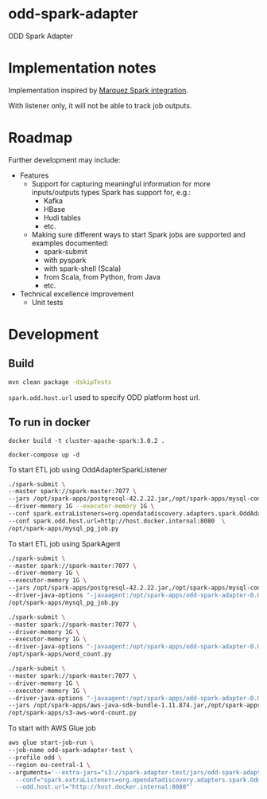 # odd-spark-adapter
ODD Spark Adapter

# Implementation notes

Implementation inspired by
[Marquez Spark integration](https://github.com/MarquezProject/marquez/tree/main/integrations/spark).

With listener only, it will not be able to track job outputs.

# Roadmap

Further development may include:
* Features
  * Support for capturing meaningful information for more inputs/outputs 
    types Spark has support for, e.g.:
    * Kafka
    * HBase
    * Hudi tables
    * etc.
  * Making sure different ways to start Spark jobs are supported 
    and examples documented:
    * spark-submit
    * with pyspark
    * with spark-shell (Scala)
    * from Scala, from Python, from Java
    * etc.
* Technical excellence improvement 
  * Unit tests

# Development

## Build
```sh
mvn clean package -dskipTests
```

`spark.odd.host.url` used to specify ODD platform host url.

## To run in docker

`docker build -t cluster-apache-spark:3.0.2 .`

`docker-compose up -d`

To start ETL job using OddAdapterSparkListener
```sh
./spark-submit \
--master spark://spark-master:7077 \
--jars /opt/spark-apps/postgresql-42.2.22.jar,/opt/spark-apps/mysql-connector-java-8.0.26.jar,/opt/spark-apps/odd-spark-adapter-0.0.1-SNAPSHOT.jar \
--driver-memory 1G --executor-memory 1G \
--conf spark.extraListeners=org.opendatadiscovery.adapters.spark.OddAdapterSparkListener \
--conf spark.odd.host.url=http://host.docker.internal:8080  \
/opt/spark-apps/mysql_pg_job.py
```
To start ETL job using SparkAgent
```sh
./spark-submit \
--master spark://spark-master:7077 \
--driver-memory 1G \
--executor-memory 1G \
--jars /opt/spark-apps/postgresql-42.2.22.jar,/opt/spark-apps/mysql-connector-java-8.0.26.jar \
--driver-java-options "-javaagent:/opt/spark-apps/odd-spark-adapter-0.0.1-SNAPSHOT.jar=http://host.docker.internal:8080" \
/opt/spark-apps/mysql_pg_job.py
```

```sh
./spark-submit \
--master spark://spark-master:7077 \
--driver-memory 1G \
--executor-memory 1G \
--driver-java-options "-javaagent:/opt/spark-apps/odd-spark-adapter-0.0.1-SNAPSHOT.jar=http://host.docker.internal:8080" \
/opt/spark-apps/word_count.py
```

```sh
./spark-submit \
--master spark://spark-master:7077 \
--driver-memory 1G \
--executor-memory 1G \
--driver-java-options "-javaagent:/opt/spark-apps/odd-spark-adapter-0.0.1-SNAPSHOT.jar=http://host.docker.internal:8080" \
--jars /opt/spark-apps/aws-java-sdk-bundle-1.11.874.jar,/opt/spark-apps/hadoop-aws-3.2.0.jar \
/opt/spark-apps/s3-aws-word-count.py
```

To start with AWS Glue job
```sh
aws glue start-job-run \
--job-name odd-spark-adapter-test \
--profile odd \
--region eu-central-1 \
--arguments='--extra-jars="s3://spark-adapter-test/jars/odd-spark-adapter-0.0.1-SNAPSHOT.jar",
  --conf="spark.extraListeners=org.opendatadiscovery.adapters.spark.OddAdapterSparkListener",
  --odd.host.url="http://host.docker.internal:8080"'
```